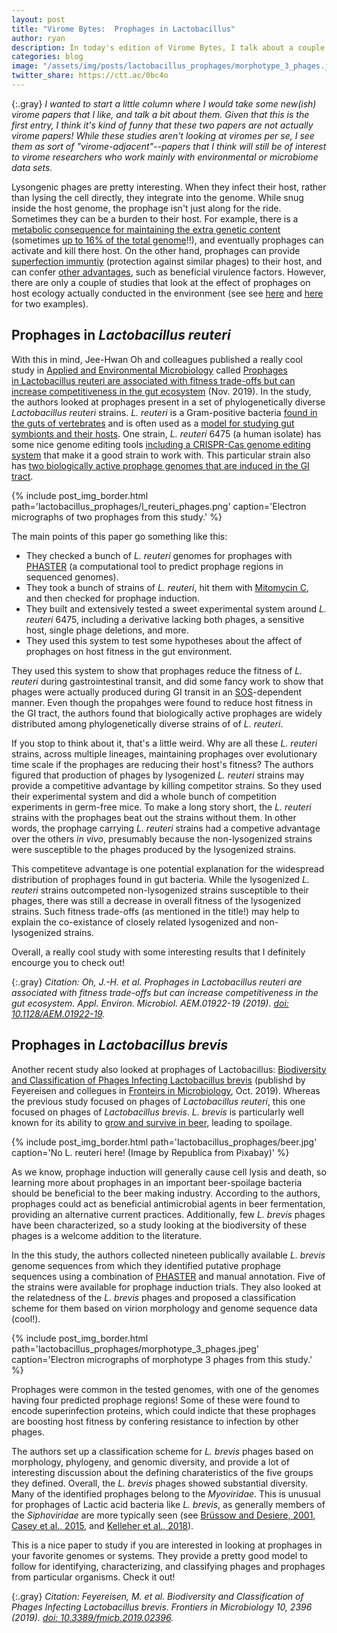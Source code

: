 ```yaml
---
layout: post
title: "Virome Bytes:  Prophages in Lactobacillus"
author: ryan
description: In today's edition of Virome Bytes, I talk about a couple of new papers looking at prophages in Lactobacillus!
categories: blog
image: "/assets/img/posts/lactobacillus_prophages/morphotype_3_phages.jpeg"
twitter_share: https://ctt.ac/0bc4o
---
```


{:.gray}
*I wanted to start a little column where I would take some new(ish) virome papers that I like, and talk a bit about them.  Given that this is the first entry, I think it's kind of funny that these two papers are not actually virome papers!  While these studies aren't looking at viromes per se, I see them as sort of "virome-adjacent"--papers that I think will still be of interest to virome researchers who work mainly with environmental or microbiome data sets.*

Lysongenic phages are pretty interesting.  When they infect their host, rather than lysing the cell directly, they integrate into the genome.  While snug inside the host genome, the prophage isn't just along for the ride.  Sometimes they can be a burden to their host.  For example, there is a [metabolic consequence for maintaining the extra genetic content](https://doi.org/10.1016/0734-9750(95)00004-A) (sometimes [up to 16% of the total genome](https://dx.doi.org/10.1128%2FMMBR.67.2.238-276.2003)!!), and eventually prophages can activate and kill there host.  On the other hand, prophages can provide [superfection immuntiy](https://doi.org/10.1046/j.1365-2958.2002.02763.x) (protection against similar phages) to their host, and can confer [other advantages](https://doi.org/10.1007/s12275-014-4083-3), such as beneficial virulence factors.  However, there are only a couple of studies that look at the effect of prophages on host ecology actually conducted in the environment (see see [here](https://doi.org/10.1073/pnas.1206136109) and [here](https://doi.org/10.1371/journal.pgen.1005861) for two examples).

## Prophages in *Lactobacillus reuteri*

With this in mind, Jee-Hwan Oh and colleagues published a really cool study in [Applied and Environmental Microbiology](https://aem.asm.org) called [Prophages in Lactobacillus reuteri are associated with fitness trade-offs but can increase competitiveness in the gut ecosystem](https://doi.org/10.1128/AEM.01922-19) (Nov. 2019).  In the study, the authors looked at prophages present in a set of phylogenetically diverse *Lactobacillus reuteri* strains.  *L. reuteri* is a Gram-positive bacteria [found in the guts of vertebrates](https://doi.org/10.1093/femsre/fux030) and is often used as a [model for studying gut symbionts and their hosts](https://doi.org/10.1073/pnas.1000099107).  One strain, *L. reuteri* 6475 (a human isolate) has some nice genome editing tools [including a CRISPR-Cas genome editing system](https://doi.org/10.1093/nar/gku623) that make it a good strain to work with.  This particular strain also has [two biologically active prophage genomes that are induced in the GI tract](https://doi.org/10.1016/j.chom.2018.11.016).

{% include post_img_border.html path='lactobacillus_prophages/l_reuteri_phages.png' caption='Electron micrographs of two prophages from this study.' %}

The main points of this paper go something like this:

* They checked a bunch of *L. reuteri* genomes for prophages with [PHASTER](https://phaster.ca/) (a computational tool to predict prophage regions in sequenced genomes).
* They took a bunch of strains of *L. reuteri*, hit them with [Mitomycin C](https://dx.doi.org/10.3389%2Ffmicb.2017.01343), and then checked for prophage induction.
* They built and extensively tested a sweet experimental system around *L. reuteri* 6475, including a derivative lacking both phages, a sensitive host, single phage deletions, and more.
* They used this system to test some hypotheses about the affect of prophages on host fitness in the gut environment.

They used this system to show that prophages reduce the fitness of *L. reuteri* during gastrointestinal transit, and did some fancy work to show that phages were actually produced during GI transit in an [SOS](https://doi.org/10.1016/s0300-9084(85)80077-8)-dependent manner.  Even though the propahges were found to reduce host fitness in the GI tract, the authors found that biologically active prophages are widely distributed among phylogenetically diverse strains of of *L. reuteri*.  

If you stop to think about it, that's a little weird.  Why are all these *L. reuteri* strains, across multiple lineages, maintaining prophages over evolutionary time scale if the prophages are reducing their host's fitness?  The authors figured that production of phages by lysogenized *L. reuteri* strains may provide a competitive advantage by killing competitor strains.  So they used their experimental system and did a whole bunch of competition experiments in germ-free mice.  To make a long story short, the *L. reuteri* strains with the prophages beat out the strains without them.  In other words, the prophage carrying *L. reuteri* strains had a competive advantage over the others *in vivo*, presumably because the non-lysogenized strains were susceptible to the phages produced by the lysogenized strains.  

This competiteve advantage is one potential explanation for the widespread distribution of prophages found in gut bacteria.  While the lysogenized *L. reuteri* strains outcompeted non-lysogenized strains susceptible to their phages, there was still a decrease in overall fitness of the lysogenized strains.  Such fitness trade-offs (as mentioned in the title!) may help to explain the co-existance of closely related lysogenized and non-lysogenized strains.

Overall, a really cool study with some interesting results that I definitely encourge you to check out!

{:.gray}
*Citation:  Oh, J.-H. et al. Prophages in Lactobacillus reuteri are associated with fitness trade-offs but can increase competitiveness in the gut ecosystem. Appl. Environ. Microbiol. AEM.01922-19 (2019). [doi: 10.1128/AEM.01922-19](https://doi.org/10.1128/AEM.01922-19).*

## Prophages in *Lactobacillus brevis*

Another recent study also looked at prophages of Lactobacillus:  [Biodiversity and Classification of Phages Infecting Lactobacillus brevis](https://doi.org/10.3389/fmicb.2019.02396) (publishd by Feyereisen and collegues in [Fronteirs in Microbiology](https://www.frontiersin.org/journals/310), Oct. 2019).  Whereas the previous study focused on phages of *Lactobacillus reuteri*, this one focused on phages of *Lactobacillus brevis*.  *L. brevis* is particularly well known for its ability to [grow and survive in beer](https://doi.org/10.1002/j.2050-0416.2006.tb00247.x), leading to spoilage.

{% include post_img_border.html path='lactobacillus_prophages/beer.jpg' caption='No L. reuteri here!  (Image by Republica from Pixabay)' %}

As we know, prophage induction will generally cause cell lysis and death, so learning more about prophages in an important beer-spoilage bacteria should be beneficial to the beer making industry.  According to the authors, prophages could act as beneficial antimicrobial agents in beer fermentation, providing an alternative current practices.  Additionally, few *L. brevis* phages have been characterized, so a study looking at the biodiversity of these phages is a welcome addition to the literature.

In the this study, the authors collected nineteen publically available *L. brevis* genome sequences from which they identified putative prophage sequences using a combination of [PHASTER](https://phaster.ca/) and manual annotation.  Five of the strains were available for prophage induction trials.  They also looked at the relatedness of the *L. brevis* phages and proposed a classification scheme for them based on virion morphology and genome sequence data (cool!).

{% include post_img_border.html path='lactobacillus_prophages/morphotype_3_phages.jpeg' caption='Electron micrographs of morphotype 3 phages from this study.' %}

Prophages were common in the tested genomes, with one of the genomes having four predicted prophage regions!  Some of these were found to encode superinfection proteins, which could indicte that these prophages are boosting host fitness by confering resistance to infection by other phages.

The authors set up a classification scheme for *L. brevis* phages based on morphology, phylogeny, and genomic diversity, and provide a lot of interesting discussion about the defining charateristics of the five groups they defined.  Overall, the *L. brevis* phages showed substantial diversity.  Many of the identified prophages belong to the *Myoviridae*.  This is unusual for prophages of Lactic acid bacteria like *L. brevis*, as generally members of the *Siphoviridae* are more typically seen (see [Brüssow and Desiere, 2001](https://doi.org/10.1146/annurev.micro.55.1.283), [Casey et al., 2015](https://doi.org/10.1128/aem.03413-14), and [Kelleher et al., 2018](https://doi.org/10.1016/j.ijfoodmicro.2018.02.024)).

This is a nice paper to study if you are interested in looking at prophages in your favorite genomes or systems.  They provide a pretty good model to follow for identifying, characterizing, and classifying phages and prophages from particular organisms.  Check it out!

{:.gray}
*Citation:  Feyereisen, M. et al. Biodiversity and Classification of Phages Infecting Lactobacillus brevis. Frontiers in Microbiology 10, 2396 (2019). [doi: 10.3389/fmicb.2019.02396](https://doi.org/10.3389/fmicb.2019.02396).*
